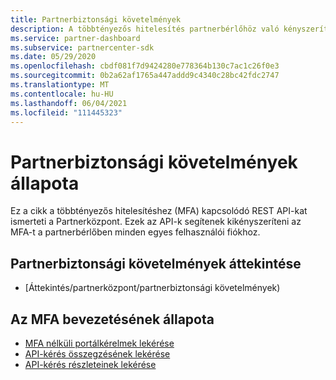 ```yaml
---
title: Partnerbiztonsági követelmények
description: A többtényezős hitelesítés partnerbérlőhöz való kényszerítésében segítő REST API-k.
ms.service: partner-dashboard
ms.subservice: partnercenter-sdk
ms.date: 05/29/2020
ms.openlocfilehash: cbdf081f7d9424280e778364b130c7ac1c26f0e3
ms.sourcegitcommit: 0b2a62af1765a447addd9c4340c28bc42fdc2747
ms.translationtype: MT
ms.contentlocale: hu-HU
ms.lasthandoff: 06/04/2021
ms.locfileid: "111445323"
---
```

# <a name="partner-security-requirements-status"></a>Partnerbiztonsági követelmények állapota

Ez a cikk a többtényezős hitelesítéshez (MFA) kapcsolódó REST API-kat ismerteti a Partnerközpont. Ezek az API-k segítenek kikényszeríteni az MFA-t a partnerbérlőben minden egyes felhasználói fiókhoz. 

## <a name="partner-security-requirements-overview"></a>Partnerbiztonsági követelmények áttekintése

- [Áttekintés/partnerközpont/partnerbiztonsági követelmények)

## <a name="understand-mfa-adoption-status"></a>Az MFA bevezetésének állapota

- [MFA nélküli portálkérelmek lekérése](get-portal-requests-without-mfa.md)
- [API-kérés összegzésének lekérése](get-api-request-summary.md)
- [API-kérés részleteinek lekérése](get-api-request-details.md)
